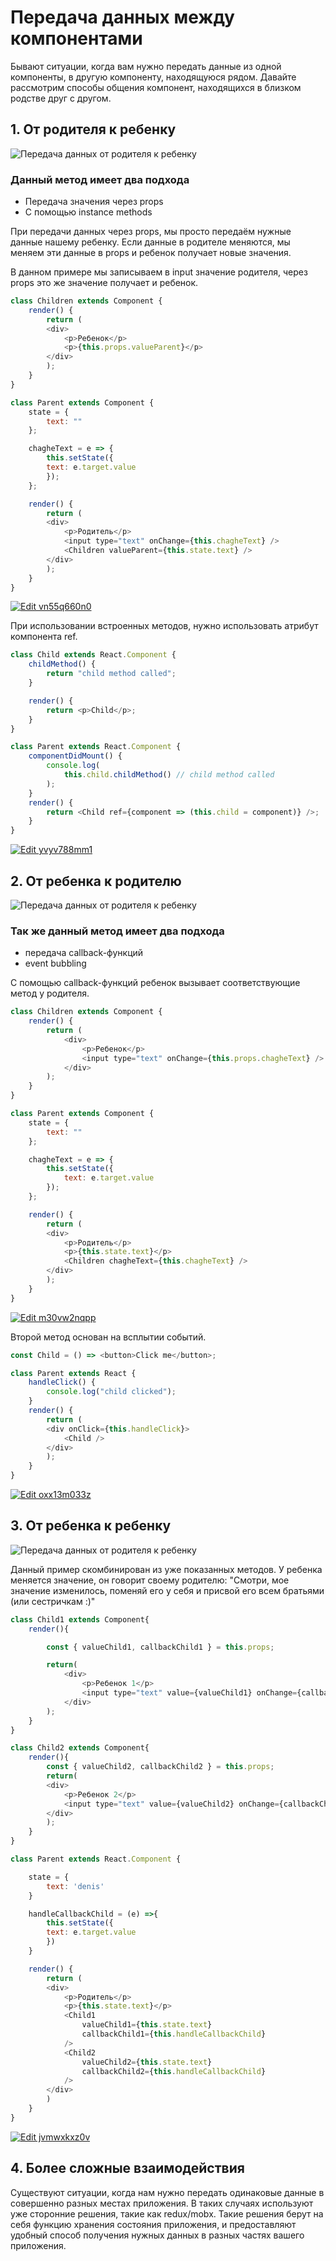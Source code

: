# Передача данных между компонентами

Бывают ситуации, когда вам нужно передать данные из одной компоненты, в другую компоненту, находящуюся рядом. Давайте рассмотрим способы общения компонент, находящихся в близком родстве друг c другом.

## 1. От родителя к ребенку

![Передача данных от родителя к ребенку](img/1.png)

### Данный метод имеет два подхода

- Передача значения через props
- С помощью instance methods

При передачи данных через props, мы просто передаём нужные данные нашему ребенку. Если данные в родителе меняются, мы меняем эти данные в props и ребенок получает новые значения.

В данном примере мы записываем в input значение родителя, через props это же значение получает и ребенок.

```javascript
class Children extends Component {
    render() {
        return (
        <div>
            <p>Ребенок</p>
            <p>{this.props.valueParent}</p>
        </div>
        );
    }
}

class Parent extends Component {
    state = {
        text: ""
    };

    chagheText = e => {
        this.setState({
        text: e.target.value
        });
    };

    render() {
        return (
        <div>
            <p>Родитель</p>
            <input type="text" onChange={this.chagheText} />
            <Children valueParent={this.state.text} />
        </div>
        );
    }
}
```

[![Edit vn55q660n0](https://codesandbox.io/static/img/play-codesandbox.svg)](https://codesandbox.io/s/vn55q660n0)

При использовании встроенных методов, нужно использовать атрибут компонента ref.

```javascript
class Child extends React.Component {
    childMethod() {
        return "child method called";
    }

    render() {
        return <p>Child</p>;
    }
}

class Parent extends React.Component {
    componentDidMount() {
        console.log(
            this.child.childMethod() // child method called
        );
    }
    render() {
        return <Child ref={component => (this.child = component)} />;
    }
}
```

[![Edit yvyv788mm1](https://codesandbox.io/static/img/play-codesandbox.svg)](https://codesandbox.io/s/yvyv788mm1?expanddevtools=1)

## 2. От ребенка к родителю

![Передача данных от родителя к ребенку](img/2.png)

### Так же данный метод имеет два подхода

- передача callback-функций
- event bubbling

С помощью callback-функций ребенок вызывает соответствующие метод у родителя.

```javascript
class Children extends Component {
    render() {
        return (
            <div>
                <p>Ребенок</p>
                <input type="text" onChange={this.props.chagheText} />
            </div>
        );
    }
}

class Parent extends Component {
    state = {
        text: ""
    };

    chagheText = e => {
        this.setState({
            text: e.target.value
        });
    };

    render() {
        return (
        <div>
            <p>Родитель</p>
            <p>{this.state.text}</p>
            <Children chagheText={this.chagheText} />
        </div>
        );
    }
}
```

[![Edit m30vw2nqpp](https://codesandbox.io/static/img/play-codesandbox.svg)](https://codesandbox.io/s/m30vw2nqpp)

Второй метод основан на всплытии событий.

```javascript
const Child = () => <button>Click me</button>;

class Parent extends React {
    handleClick() {
        console.log("child clicked");
    }
    render() {
        return (
        <div onClick={this.handleClick}>
            <Child />
        </div>
        );
    }
}
```

[![Edit oxx13m033z](https://codesandbox.io/static/img/play-codesandbox.svg)](https://codesandbox.io/s/oxx13m033z?expanddevtools=1)

## 3. От ребенка к ребенку

![Передача данных от родителя к ребенку](img/3.png)

Данный пример скомбинирован из уже показанных методов. У ребенка меняется значение, он говорит своему родителю: "Смотри, мое значение изменилось, поменяй его у себя и присвой его всем братьями (или сестричкам :)"

```javascript
class Child1 extends Component{
    render(){

        const { valueChild1, callbackChild1 } = this.props;

        return(
            <div>
                <p>Ребенок 1</p>
                <input type="text" value={valueChild1} onChange={callbackChild1}/>
            </div>
        );
    }
}

class Child2 extends Component{
    render(){
        const { valueChild2, callbackChild2 } = this.props;
        return(
        <div>
            <p>Ребенок 2</p>
            <input type="text" value={valueChild2} onChange={callbackChild2} />
        </div>
        );
    }
}

class Parent extends React.Component {

    state = {
        text: 'denis'
    }

    handleCallbackChild = (e) =>{
        this.setState({
        text: e.target.value
        })
    }

    render() {
        return (
        <div>
            <p>Родитель</p>
            <p>{this.state.text}</p>
            <Child1
                valueChild1={this.state.text}
                callbackChild1={this.handleCallbackChild}
            />
            <Child2
                valueChild2={this.state.text}
                callbackChild2={this.handleCallbackChild}
            />
        </div>
        )
    }
}
```

[![Edit jvmwxkxz0v](https://codesandbox.io/static/img/play-codesandbox.svg)](https://codesandbox.io/s/jvmwxkxz0v)

## 4. Более сложные взаимодействия

Существуют ситуации, когда нам нужно передать одинаковые данные в совершенно разных местах приложения. В таких случаях используют уже сторонние решения, такие как redux/mobx. Такие решения берут на себя функцию хранения состояния приложения, и предоставляют удобный способ получения нужных данных в разных частях вашего приложения.
